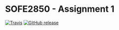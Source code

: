 # SOFE2850 - Assignment 1

[![Travis](https://img.shields.io/travis/ethanelliott/sofe2850-assignment-1.svg?style=flat-square)](https://github.com/ethanelliott/sofe2850-assignment-1)
[![GitHub release](https://img.shields.io/github/release/ethanelliott/sofe2850-assignment-1.svg?style=flat-square)](https://github.com/ethanelliott/sofe2850-assignment-1)
